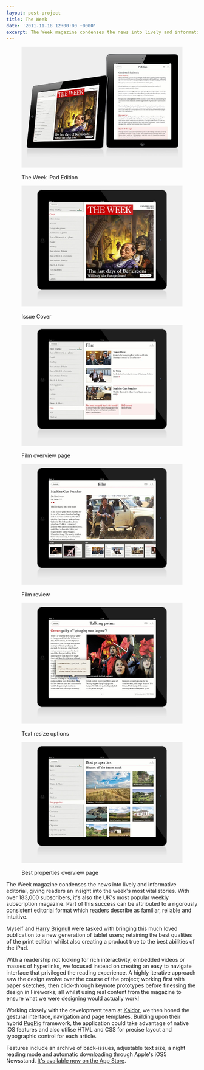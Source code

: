 ```yaml
---
layout: post-project
title: The Week
date: '2011-11-18 12:00:00 +0000'
excerpt: The Week magazine condenses the news into lively and informative editorial, giving you complete understanding and insight into the week's most vital stories.
---
```

<div class="slides">
    <figure>
        <img src="/assets/portfolio/the_week/0.jpg" alt=""/>
        <figcaption>
            <p>The Week iPad Edition</p>
        </figcaption>
    </figure>
    <figure>
        <img src="/assets/portfolio/the_week/1.jpg" alt=""/>
        <figcaption>
            <p>Issue Cover</p>
        </figcaption>
    </figure>
    <figure>
        <img src="/assets/portfolio/the_week/2.jpg" alt=""/>
        <figcaption>
            <p>Film overview page</p>
        </figcaption>
    </figure>
    <figure>
        <img src="/assets/portfolio/the_week/3.jpg" alt=""/>
        <figcaption>
            <p>Film review</p>
        </figcaption>
    </figure>
    <figure>
        <img src="/assets/portfolio/the_week/4.jpg" alt=""/>
        <figcaption>
            <p>Text resize options</p>
        </figcaption>
    </figure>
    <figure>
        <img src="/assets/portfolio/the_week/5.jpg" alt=""/>
        <figcaption>
            <p>Best properties overview page</p>
        </figcaption>
    </figure>
</div>

The Week magazine condenses the news into lively and informative editorial, giving readers an insight into the week's most vital stories. With over 183,000 subscribers, it's also the UK's most popular weekly subscription magazine. Part of this success can be attributed to a rigorously consistent editorial format which readers describe as familiar, reliable and intuitive.

Myself and [Harry Brignull][1] were tasked with bringing this much loved publication to a new generation of tablet users; retaining the best qualities of the print edition whilst also creating a product true to the best abilities of the iPad.

With a readership not looking for rich interactivity, embedded videos or masses of hyperlinks, we focused instead on creating an easy to navigate interface that privileged the reading experience. A highly iterative approach saw the design evolve over the course of the project; working first with paper sketches, then click-through keynote prototypes before finessing the design in Fireworks; all whilst using real content from the magazine to ensure what we were designing would actually work!

Working closely with the development team at [Kaldor][2], we then honed the gestural interface, navigation and page templates. Building upon their hybrid [PugPig][3] framework, the application could take advantage of native iOS features and also utilise HTML and CSS for precise layout and typographic control for each article.

Features include an archive of back-issues, adjustable text size, a night reading mode and automatic downloading through Apple's iOS5 Newsstand. [It's available now on the App Store][4].

[1]: http://clearleft.com/is/harry-brignull/
[2]: http://kaldorgroup.com/
[3]: http://pugpig.com/
[4]: http://itunes.apple.com/gb/app/the-week-uk/id468108781